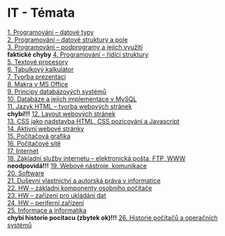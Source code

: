 # IT - Témata

[1.  Programování – datové typy](1.md)  
[2.  Programování – datové struktury a pole](2.md)  
[3.  Programování – podprogramy a jejich využití](3.md)  
**faktické chyby** [4.  Programování – řídící struktury](4.md)  
[5.  Textové procesory](5.md)  
[6.  Tabulkový kalkulátor](6.md)  
[7.  Tvorba prezentací](7.md)  
[8.  Makra v MS Office](8.md)  
[9.  Principy databázových systémů](9.md)  
[10. Databáze a jejich implementace v MySQL](10.md)  
[11. Jazyk HTML – tvorba webových stránek](11.md)  
**chybí!!!** [12. Layout webových stránek](12.md)  
[13. CSS jako nadstavba HTML, CSS pozicování a Javascript](13.md)  
[14. Aktivní webové stránky](14.md)  
[15. Počítačová grafika](15.md)  
[16. Počítačové sítě](16.md)  
[17. Internet](17.md)  
[18. Základní služby internetu – elektronická pošta, FTP, WWW](18.md)  
**neodpovidá!!!** [19. Webové nástroje, komunikace](19.md)  
[20. Software](20.md)  
[21. Duševní vlastnictví a autorská práva v informatice](21.md)  
[22. HW – základní komponenty osobního počítače](22.md)  
[23. HW – zařízení pro ukládání dat](23.md)  
[24. HW – periferní zařízení](24.md)  
[25. Informace a informatika](25.md)  
**chybi historie pocitacu (zbytek ok)!!!** [26. Historie počítačů a operačních systémů](26.md)  

